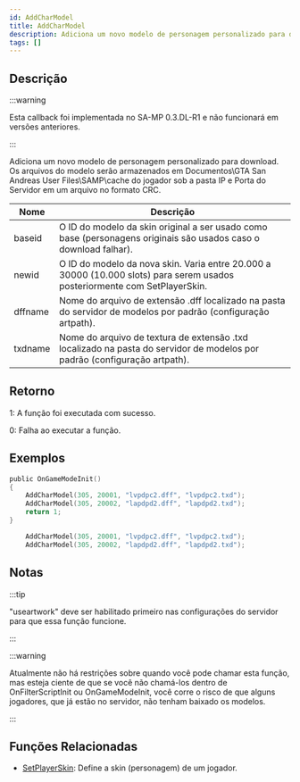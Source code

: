 ```yaml
---
id: AddCharModel
title: AddCharModel
description: Adiciona um novo modelo de personagem personalizado para download. Os arquivos do modelo são armazenados em Documentos\GTA San Andreas User Files\SAMP\cache do jogador sob a pasta IP e Porta do Servidor em um arquivo no formato CRC.
tags: []
---
```


## Descrição

:::warning

Esta callback foi implementada no SA-MP 0.3.DL-R1 e não funcionará em versões anteriores.

:::

Adiciona um novo modelo de personagem personalizado para download. Os arquivos do modelo serão armazenados em Documentos\GTA San Andreas User Files\SAMP\cache do jogador sob a pasta IP e Porta do Servidor em um arquivo no formato CRC.

| Nome            | Descrição                                                                                                                                    |
| --------------- | -------------------------------------------------------------------------------------------------------------------------------------------- |
| baseid          | O ID do modelo da skin original a ser usado como base (personagens originais são usados caso o download falhar).                             |
| newid           | O ID do modelo da nova skin. Varia entre 20.000 a 30000 (10.000 slots) para serem usados posteriormente com SetPlayerSkin.                   |
| dffname         | Nome do arquivo de extensão .dff localizado na pasta do servidor de modelos por padrão (configuração artpath).                               |
| txdname         | Nome do arquivo de textura de extensão .txd localizado na pasta do servidor de modelos por padrão (configuração artpath).                    |

## Retorno

1: A função foi executada com sucesso.

0: Falha ao executar a função.

## Exemplos

```c
public OnGameModeInit()
{
    AddCharModel(305, 20001, "lvpdpc2.dff", "lvpdpc2.txd");
    AddCharModel(305, 20002, "lapdpd2.dff", "lapdpd2.txd");
    return 1;
}
```

```c
    AddCharModel(305, 20001, "lvpdpc2.dff", "lvpdpc2.txd");
    AddCharModel(305, 20002, "lapdpd2.dff", "lapdpd2.txd");
```

## Notas

:::tip

"useartwork" deve ser habilitado primeiro nas configurações do servidor para que essa função funcione.

:::

:::warning

Atualmente não há restrições sobre quando você pode chamar esta função, mas esteja ciente de que se você não chamá-los dentro de OnFilterScriptInit ou OnGameModeInit, você corre o risco de que alguns jogadores, que já estão no servidor, não tenham baixado os modelos.

:::

## Funções Relacionadas

- [SetPlayerSkin](../functions/SetPlayerSkin.md): Define a skin (personagem) de um jogador.
